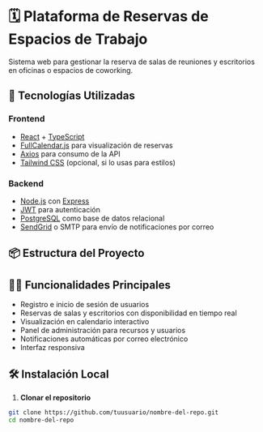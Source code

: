 # 🗓️ Plataforma de Reservas de Espacios de Trabajo

Sistema web para gestionar la reserva de salas de reuniones y escritorios en oficinas o espacios de coworking.

## 🚀 Tecnologías Utilizadas

### Frontend
- [React](https://reactjs.org/) + [TypeScript](https://www.typescriptlang.org/)
- [FullCalendar.js](https://fullcalendar.io/) para visualización de reservas
- [Axios](https://axios-http.com/) para consumo de la API
- [Tailwind CSS](https://tailwindcss.com/) (opcional, si lo usas para estilos)

### Backend
- [Node.js](https://nodejs.org/) con [Express](https://expressjs.com/)
- [JWT](https://jwt.io/) para autenticación
- [PostgreSQL](https://www.postgresql.org/) como base de datos relacional
- [SendGrid](https://sendgrid.com/) o SMTP para envío de notificaciones por correo

## 📦 Estructura del Proyecto


## 🧑‍💻 Funcionalidades Principales

- Registro e inicio de sesión de usuarios
- Reservas de salas y escritorios con disponibilidad en tiempo real
- Visualización en calendario interactivo
- Panel de administración para recursos y usuarios
- Notificaciones automáticas por correo electrónico
- Interfaz responsiva

## 🛠️ Instalación Local

1. **Clonar el repositorio**
```bash
git clone https://github.com/tuusuario/nombre-del-repo.git
cd nombre-del-repo
